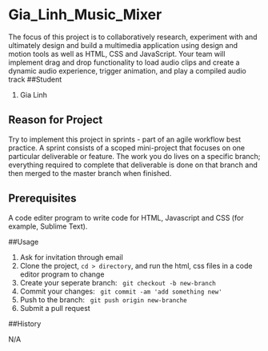 # Gia_Linh_Music_Mixer

The focus of this project is to collaboratively research, experiment with and ultimately design
and build a multimedia application using design and motion tools as well as HTML, CSS and
JavaScript. Your team will implement drag and drop functionality to load audio clips and create
a dynamic audio experience, trigger animation, and play a compiled audio track
##Student


1. Gia Linh

## Reason for Project

Try to implement this project in sprints - part of an agile workflow best practice. A sprint consists
of a scoped mini-project that focuses on one particular deliverable or feature. The work you do
lives on a specific branch; everything required to complete that deliverable is done on that
branch and then merged to the master branch when finished.

## Prerequisites

A code editer program to write code for HTML, Javascript and CSS (for example, Sublime Text).


##Usage

1. Ask for invitation through email
2. Clone the project, `cd > directory`, and run the html, css files in a code editor program to change
3. Create your seperate branch: ` git checkout -b new-branch`
4. Commit your changes: ` git commit -am 'add something new'`
5. Push to the branch: ` git push origin new-branche`
6. Submit a pull request

##History

N/A
